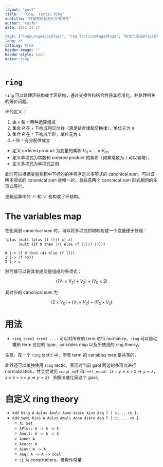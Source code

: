 ```yaml
---
layout: "post"
title: "「Coq」 Tactic Ring"
subtitle: "环结构的标准化与等价性"
author: "roife"
date: 2021-11-17

tags: ["Coq@Languages@Tags", "Coq Tactics@Tags@Tags", "形式化验证@Tags@Tags"]
lang: zh
catalog: true
header-image: ""
header-style: text
katex: true
---
```


# `ring`

`ring` 可以处理环结构或半环结构，通过交换性和结合性将其标准化，并处理相关的等价问题。

环的定义：
1. 由 `+` 和 `*` 两种运算组成
2. 集合 $R$ 在 `+` 下构成阿贝尔群（满足结合律和交换律），单位元为 `0`
3. 集合 $R$ 在 `*` 下构成半群，单位元为 `1`
4. `+` 和 `*` 有分配律成立

- 定义 ordered product 为变量的乘积 $V_{i1} \times \dots \times V_{in}$。
- 定义单项式为常数和 ordered product 的乘积（如果常数为 `1` 可以省略）。
- 定义多项式为单项式之和

此时可以根据变量乘积中下标的的字典序定义多项式的 canonical sum。可以证明多项式的 canonical sum 是唯一的，且任意两个 canonical sum 形式相同的多项式等价。

逻辑运算中的 $\wedge$ 和 $\vee$ 也构成了环结构。

# The variables map

在化简到 canonical sum 时，可以将多项式的项映射成一个变量便于处理：

```lisp
(plus (mult (plus (f (5)) x) x)
      (mult (if b then (4) else (f (3))) (2)))
```

```coq
0 |-> if b then (4) else (f (3))
1 |-> (f (5))
2 |-> x
```

然后就可以将其变成变量组成的多项式：

$$
((V_1 \times V_2) + V_2) + (V_0 \times 2)
$$

其对应的 canonical sum 为

$$
(2 × V_0) + (V_1 × V_2) + (V_2 × V_2)
$$

# 用法

- `ring term1 term2 ...`
  : 可以对所有的 term 进行 normalize，`ring` 可以自动推断 term 对应的 type、variables map 以及所使用的 ring theory。

注意，在一个 `ring` tactic 中，所有 term 的 variables map 是共享的。

此外还可以单独使用 `ring` tactic，表示对当前 gaol 两边的多项式进行 normalization，并会尝试用 `congr_eqT` 和 `refl_equal`（$x + y = x + z \Rightarrow y = z$，$x \times z = x \times y \Rightarrow y = z$） 去解决或化简这个 goal。

# 自定义 ring theory

- `Add Ring A Aplus Amult Aone Azero Ainv Aeq T [ c1 ...cn ].`
- `Add Semi Ring A Aplus Amult Aone Azero Aeq T [ c1 ... cn ].`
  + `A: Set`
  + `APlus: A -> A -> A`
  + `Amult: A -> A -> A`
  + `Aone: A`
  + `Azero: A`
  + `Ainv: A -> A`
  + `Aeq: A -> A -> bool`
  + `ci` 为 constructors，被看作常量
